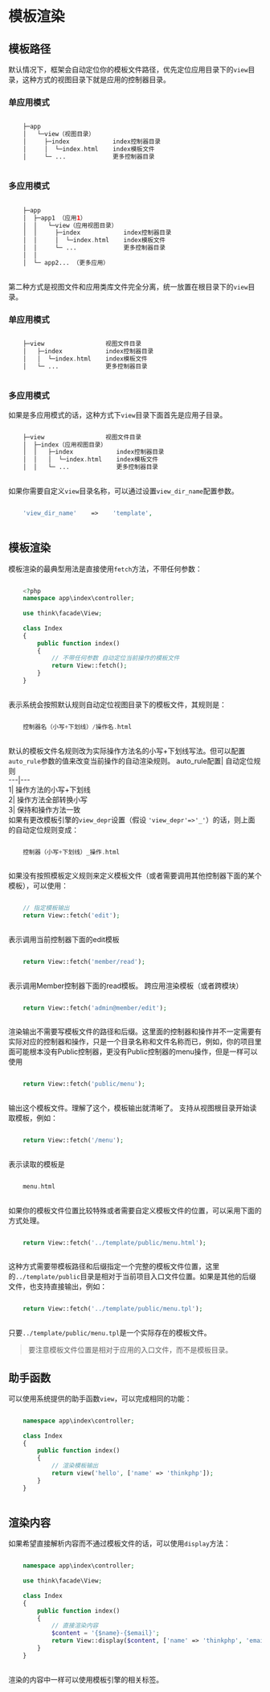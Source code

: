 # 模板渲染

## 模板路径
默认情况下，框架会自动定位你的模板文件路径，优先定位应用目录下的`view`目录，这种方式的视图目录下就是应用的控制器目录。
### 单应用模式
```php

    ├─app
    │   └─view（视图目录）
    │     ├─index            index控制器目录
    │     │  └─index.html    index模板文件
    │     └─ ...             更多控制器目录
    

```
### 多应用模式
```php

    ├─app
    │  ├─app1 （应用1）
    │  │   └─view（应用视图目录）
    │  │   	 ├─index            index控制器目录
    │  │     │  └─index.html    index模板文件
    │  │ 	 └─ ...             更多控制器目录
    │  │ 
    │  └─ app2... （更多应用）
    

```
第二种方式是视图文件和应用类库文件完全分离，统一放置在根目录下的`view`目录。
### 单应用模式
```php

    ├─view                 视图文件目录
    │   ├─index            index控制器目录
    │   │  └─index.html    index模板文件
    │   └─ ...             更多控制器目录
    

```
### 多应用模式
如果是多应用模式的话，这种方式下`view`目录下面首先是应用子目录。
```php

    ├─view                 视图文件目录
    │  ├─index（应用视图目录）
    │  │   ├─index            index控制器目录
    │  │   │  └─index.html    index模板文件
    │  │   └─ ...             更多控制器目录
    

```
如果你需要自定义`view`目录名称，可以通过设置`view_dir_name`配置参数。
```php

    'view_dir_name'    =>    'template',
    

```
## 模板渲染
模板渲染的最典型用法是直接使用`fetch`方法，不带任何参数：
```php

    <?php
    namespace app\index\controller;
    
    use think\facade\View;
    
    class Index
    {
        public function index()
        {
            // 不带任何参数 自动定位当前操作的模板文件
            return View::fetch();
        }
    }
    

```
表示系统会按照默认规则自动定位视图目录下的模板文件，其规则是：
```php

    控制器名（小写+下划线）/操作名.html
    

```
默认的模板文件名规则改为实际操作方法名的小写+下划线写法。但可以配置`auto_rule`参数的值来改变当前操作的自动渲染规则。
auto_rule配置| 自动定位规则  
---|---  
1| 操作方法的小写+下划线  
2| 操作方法全部转换小写  
3| 保持和操作方法一致  
如果有更改模板引擎的`view_depr`设置（假设 `'view_depr'=>'_'`）的话，则上面的自动定位规则变成：
```php

    控制器（小写+下划线）_操作.html
    

```
如果没有按照模板定义规则来定义模板文件（或者需要调用其他控制器下面的某个模板），可以使用：
```php

    // 指定模板输出
    return View::fetch('edit'); 
    

```
表示调用当前控制器下面的edit模板
```php

    return View::fetch('member/read');
    

```
表示调用Member控制器下面的read模板。
跨应用渲染模板（或者跨模块）
```php

    return View::fetch('admin@member/edit');
    

```
渲染输出不需要写模板文件的路径和后缀。这里面的控制器和操作并不一定需要有实际对应的控制器和操作，只是一个目录名称和文件名称而已，例如，你的项目里面可能根本没有Public控制器，更没有Public控制器的menu操作，但是一样可以使用
```php

    return View::fetch('public/menu');
    

```
输出这个模板文件。理解了这个，模板输出就清晰了。
支持从视图根目录开始读取模板，例如：
```php

    return View::fetch('/menu');
    

```
表示读取的模板是
```php

    menu.html
    

```
如果你的模板文件位置比较特殊或者需要自定义模板文件的位置，可以采用下面的方式处理。
```php

    return View::fetch('../template/public/menu.html');
    

```
这种方式需要带模板路径和后缀指定一个完整的模板文件位置，这里的`../template/public`目录是相对于当前项目入口文件位置。如果是其他的后缀文件，也支持直接输出，例如：
```php

    return View::fetch('../template/public/menu.tpl');
    

```
只要`../template/public/menu.tpl`是一个实际存在的模板文件。
> 要注意模板文件位置是相对于应用的入口文件，而不是模板目录。
## 助手函数
可以使用系统提供的助手函数`view`，可以完成相同的功能：
```php

    namespace app\index\controller;
    
    class Index 
    {
        public function index()
        {
            // 渲染模板输出
            return view('hello', ['name' => 'thinkphp']);
        }
    }
    

```
## 渲染内容
如果希望直接解析内容而不通过模板文件的话，可以使用`display`方法：
```php

    namespace app\index\controller;
    
    use think\facade\View;
    
    class Index 
    {
        public function index()
        {
            // 直接渲染内容
            $content = '{$name}-{$email}';
            return View::display($content, ['name' => 'thinkphp', 'email' => 'thinkphp@qq.com']);
        }
    }
    

```
渲染的内容中一样可以使用模板引擎的相关标签。
